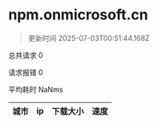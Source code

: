 
  # npm.onmicrosoft.cn

  > 更新时间 2025-07-03T00:51:44.168Z
  
  总共请求 0

  请求报错 0

  平均耗时 NaNms

|城市|ip|下载大小|速度|
|-----|----------|---|---|

  